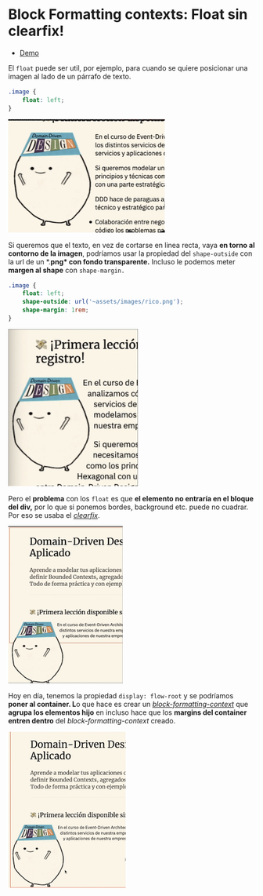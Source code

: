 # **Block Formatting contexts: Float sin clearfix!**

- [Demo](https://codelytv.github.io/css-layouts-best-practises-course/5-1-float/)

El `float` puede ser util, por ejemplo, para cuando se quiere posicionar una imagen al lado de un párrafo de texto.

```css
.image {
	float: left;
}
```

![image-20210421085648374](assets/5-BlockFormatting/image-20210421085648374.png)

Si queremos que el texto, en vez de cortarse en linea recta, vaya **en torno al contorno de la imagen**, podríamos usar la propiedad del `shape-outside` con la url de un *.**png\* con fondo transparente.** Incluso le podemos meter **margen al shape** con `shape-margin.`

```css
.image {
	float: left;
	shape-outside: url('~assets/images/rico.png');
	shape-margin: 1rem;
}
```

![image-20210421085706122](assets/5-BlockFormatting/image-20210421085706122.png)

Pero el **problema** con los `float` es que **el elemento no entraría en el bloque del div,** por lo que si ponemos bordes, background etc. puede no cuadrar. Por eso se usaba el [*clearfix*](https://css-tricks.com/snippets/css/clear-fix/).

![image-20210421085723071](assets/5-BlockFormatting/image-20210421085723071.png)

Hoy en día, tenemos la propiedad `display: flow-root` y se podríamos **poner al container. L**o que hace es crear un *[block-formatting-context](https://developer.mozilla.org/en-US/docs/Web/Guide/CSS/Block_formatting_context)*  que **agrupa los elementos hijo** en incluso hace que los **margins del container entren dentro** del *block-formatting-context* creado.

![image-20210421085744590](assets/5-BlockFormatting/image-20210421085744590.png)
